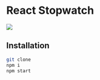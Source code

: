 # React Stopwatch

![](https://media.giphy.com/media/xUA7aQpfEljj8BhoLS/giphy.gif)

## Installation

```bash
git clone 
npm i
npm start
```